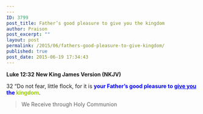 ```yaml
---
---
ID: 3799
post_title: Father’s good pleasure to give you the kingdom
author: Praison
post_excerpt: ""
layout: post
permalink: /2015/06/fathers-good-pleasure-to-give-kingdom/
published: true
post_date: 2015-06-19 17:34:43
---
```

<strong>Luke 12:32</strong>
<strong> New King James Version (NKJV)</strong>

32 “Do not fear, little flock, for it is <span style="color: #0000ff;"><strong>your Father’s good pleasure to <span style="text-decoration: underline;">give you</span> the <span style="color: #99cc00;">kingdom</span></strong></span>.
<blockquote>We Receive through Holy Communion</blockquote>